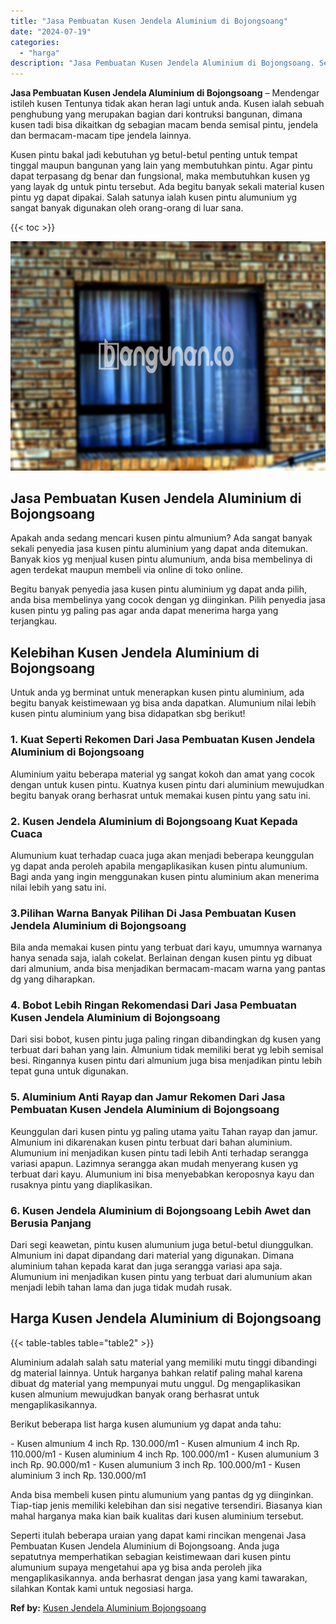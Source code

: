 ```yaml
---
title: "Jasa Pembuatan Kusen Jendela Aluminium di Bojongsoang"
date: "2024-07-19"
categories: 
  - "harga"
description: "Jasa Pembuatan Kusen Jendela Aluminium di Bojongsoang. Seperti itulah beberapa uraian yang dapat kami rincikan mengenai Jasa Pembuatan Kusen Jendela Aluminiu..."
---
```


**Jasa Pembuatan Kusen Jendela Aluminium di Bojongsoang** – Mendengar istileh kusen Tentunya tidak akan heran lagi untuk anda. Kusen ialah sebuah penghubung yang merupakan bagian dari kontruksi bangunan, dimana kusen tadi bisa dikaitkan dg sebagian macam benda semisal pintu, jendela dan bermacam-macam tipe jendela lainnya.

Kusen pintu bakal jadi kebutuhan yg betul-betul penting untuk tempat tinggal maupun bangunan yang lain yang membutuhkan pintu. Agar pintu dapat terpasang dg benar dan fungsional, maka membutuhkan kusen yg yang layak dg untuk pintu tersebut. Ada begitu banyak sekali material kusen pintu yg dapat dipakai. Salah satunya ialah kusen pintu alumunium yg sangat banyak digunakan oleh orang-orang di luar sana.

{{< toc >}}

![Jasa Pembuatan Kusen Jendela Aluminium di Bojongsoang](/images/harga-kusen-jendela-alumunium-10.png)

## Jasa Pembuatan Kusen Jendela Aluminium di Bojongsoang

Apakah anda sedang mencari kusen pintu almunium? Ada sangat banyak sekali penyedia jasa kusen pintu aluminium yang dapat anda ditemukan. Banyak kios yg menjual kusen pintu alumunium, anda bisa membelinya di agen terdekat maupun membeli via online di toko online.

Begitu banyak penyedia jasa kusen pintu aluminium yg dapat anda pilih, anda bisa membelinya yang cocok dengan yg diinginkan. Pilih penyedia jasa kusen pintu yg paling pas agar anda dapat menerima harga yang terjangkau.

## Kelebihan Kusen Jendela Aluminium di Bojongsoang

Untuk anda yg berminat untuk menerapkan kusen pintu aluminium, ada begitu banyak keistimewaan yg bisa anda dapatkan. Alumunium nilai lebih kusen pintu aluminium yang bisa didapatkan sbg berikut!

### 1\. Kuat Seperti Rekomen Dari Jasa Pembuatan Kusen Jendela Aluminium di Bojongsoang

Aluminium yaitu beberapa material yg sangat kokoh dan amat yang cocok dengan untuk kusen pintu. Kuatnya kusen pintu dari aluminium mewujudkan begitu banyak orang berhasrat untuk memakai kusen pintu yang satu ini.

### 2\. Kusen Jendela Aluminium di Bojongsoang Kuat Kepada Cuaca

Alumunium kuat terhadap cuaca juga akan menjadi beberapa keunggulan yg dapat anda peroleh apabila mengaplikasikan kusen pintu alumunium. Bagi anda yang ingin menggunakan kusen pintu aluminium akan menerima nilai lebih yang satu ini.

### 3.Pilihan Warna Banyak Pilihan Di Jasa Pembuatan Kusen Jendela Aluminium di Bojongsoang

Bila anda memakai kusen pintu yang terbuat dari kayu, umumnya warnanya hanya senada saja, ialah cokelat. Berlainan dengan kusen pintu yg dibuat dari almunium, anda bisa menjadikan bermacam-macam warna yang pantas dg yang diharapkan.

### 4\. Bobot Lebih Ringan Rekomendasi Dari Jasa Pembuatan Kusen Jendela Aluminium di Bojongsoang

Dari sisi bobot, kusen pintu juga paling ringan dibandingkan dg kusen yang terbuat dari bahan yang lain. Almunium tidak memiliki berat yg lebih semisal besi. Ringannya kusen pintu dari almunium juga bisa menjadikan pintu lebih tepat guna untuk digunakan.

### 5\. Aluminium Anti Rayap dan Jamur Rekomen Dari Jasa Pembuatan Kusen Jendela Aluminium di Bojongsoang

Keunggulan dari kusen pintu yg paling utama yaitu Tahan rayap dan jamur. Almunium ini dikarenakan kusen pintu terbuat dari bahan aluminium. Alumunium ini menjadikan kusen pintu tadi lebih Anti terhadap serangga variasi apapun. Lazimnya serangga akan mudah menyerang kusen yg terbuat dari kayu. Alumunium ini bisa menyebabkan keroposnya kayu dan rusaknya pintu yang diaplikasikan.

### 6\. Kusen Jendela Aluminium di Bojongsoang Lebih Awet dan Berusia Panjang

Dari segi keawetan, pintu kusen alumunium juga betul-betul diunggulkan. Almunium ini dapat dipandang dari material yang digunakan. Dimana aluminium tahan kepada karat dan juga serangga variasi apa saja. Alumunium ini menjadikan kusen pintu yang terbuat dari alumunium akan menjadi lebih tahan lama dan juga tidak mudah rusak.

## Harga Kusen Jendela Aluminium di Bojongsoang

{{< table-tables table="table2" >}}

Aluminium adalah salah satu material yang memiliki mutu tinggi dibandingi dg material lainnya. Untuk harganya bahkan relatif paling mahal karena dibuat dg material yang mempunyai mutu unggul. Dg mengaplikasikan kusen almunium mewujudkan banyak orang berhasrat untuk mengaplikasikannya.

Berikut beberapa list harga kusen alumunium yg dapat anda tahu:

\- Kusen almunium 4 inch Rp. 130.000/m1 - Kusen almunium 4 inch Rp. 110.000/m1 - Kusen aluminium 4 inch Rp. 100.000/m1 - Kusen alumunium 3 inch Rp. 90.000/m1 - Kusen alumunium 3 inch Rp. 100.000/m1 - Kusen aluminium 3 inch Rp. 130.000/m1

Anda bisa membeli kusen pintu alumunium yang pantas dg yg diinginkan. Tiap-tiap jenis memiliki kelebihan dan sisi negative tersendiri. Biasanya kian mahal harganya maka kian baik kualitas dari kusen aluminium tersebut.

Seperti itulah beberapa uraian yang dapat kami rincikan mengenai Jasa Pembuatan Kusen Jendela Aluminium di Bojongsoang. Anda juga sepatutnya memperhatikan sebagian keistimewaan dari kusen pintu alumunium supaya mengetahui apa yg bisa anda peroleh jika mengaplikasikannya. anda berhasrat dengan jasa yang kami tawarakan, silahkan Kontak kami untuk negosiasi harga.

**Ref by:** [Kusen Jendela Aluminium Bojongsoang](https://id.wikipedia.org/wiki/Kusen)

